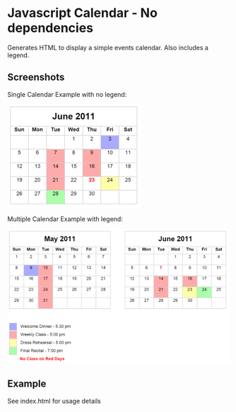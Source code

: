 # Javascript Calendar - No dependencies
Generates HTML to display a simple events calendar. Also includes a legend.

## Screenshots

Single Calendar Example with no legend:

![Single Calendar - no Legend](https://raw.githubusercontent.com/lasaldan/js_calendar/master/singleCal.png)

Multiple Calendar Example with legend:

![Multiple Calendar plus Legend](https://raw.githubusercontent.com/lasaldan/js_calendar/master/doubleCal.png)

## Example

See index.html for usage details
